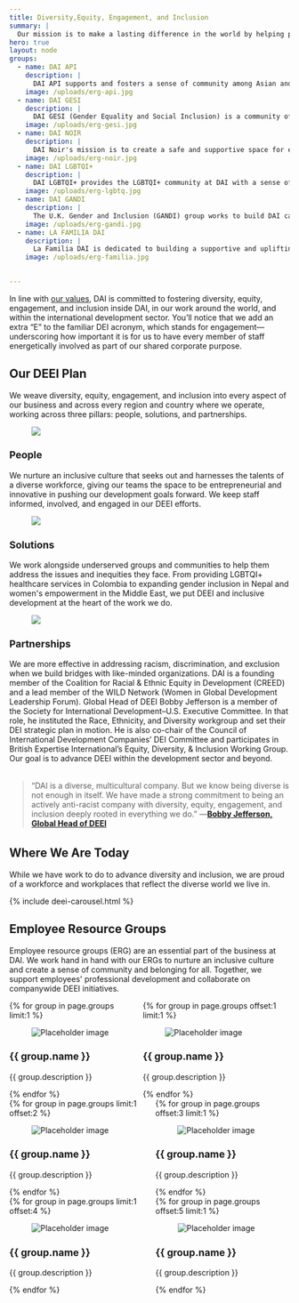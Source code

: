 ```yaml
---
title: Diversity,Equity, Engagement, and Inclusion
summary: |
  Our mission is to make a lasting difference in the world by helping people improve their lives. We rely on our diverse cultures, backgrounds, and points of view to advance our mission, and our success depends on fostering a workplace where everyone, everywhere feels valued and empowered. 
hero: true
layout: node
groups:
  - name: DAI API
    description: |
      DAI API supports and fosters a sense of community among Asian and Pacific Islander employees around the world. Its mission is to provide learning and mentorship opportunities for members to advance their professional growth and promote API educational, cultural, and social awareness.  
    image: /uploads/erg-api.jpg
  - name: DAI GESI
    description: |
      DAI GESI (Gender Equality and Social Inclusion) is a community of practice intended to build DAI’s capacity and awareness around gender equity and social inclusion and to develop and promote a nuanced, informed approach to GESI issues in DAI project activities and corporate practices. 
    image: /uploads/erg-gesi.jpg
  - name: DAI NOIR
    description: |
      DAI Noir's mission is to create a safe and supportive space for employees of African ancestry and their allies in DAI's corporate and project offices worldwide. The group partners with leaders to design and implement corporate policies and strategies that affect employees of African ancestry and to advocate for anti-racism, inclusion, and diversity across the company.
    image: /uploads/erg-noir.jpg
  - name: DAI LGBTQI+
    description: |
      DAI LGBTQI+ provides the LGBTQI+ community at DAI with a sense of belonging that fosters communication, support, and skill development. It promotes and supports corporate policies designed to address gender, issues of importance to sexually diverse communities, and the human rights of our staff, their families, and their loved ones. 
    image: /uploads/erg-lgbtq.jpg
  - name: DAI GANDI
    description: |
      The U.K. Gender and Inclusion (GANDI) group works to build DAI capacity and awareness around race, gender, and disability. They address the full spectrum of gender and social inclusion, focusing on the British context and related issues.
    image: /uploads/erg-gandi.jpg
  - name: LA FAMILIA DAI
    description: |
      La Familia DAI is dedicated to building a supportive and uplifting environment, networking, professional development, and advocacy for the Latino/a community. Its mission is to foster an inclusive, diverse, and anti-racist culture at DAI.
    image: /uploads/erg-familia.jpg

    
---
```

In line with [our values](/who-we-are/mission-and-values), DAI is committed to fostering diversity, equity, engagement, and inclusion inside DAI, in our work around the world, and within the international development sector. You’ll notice that we add an extra “E” to the familiar DEI acronym, which stands for engagement—underscoring how important it is for us to have every member of staff energetically involved as part of our shared corporate purpose.

<div class="deei-mosaic">

</div> 

## Our DEEI Plan

We weave diversity, equity, engagement, and inclusion into every aspect of our business and across every region and country where we operate, working across three pillars: people, solutions, and partnerships.

<div class="bulma">
  <article class="media">
    <figure class="media-left" style="align-self: center;">
      <p class="image  is-96x96" style="margin-bottom: 0;">
        <img class="mb-0" style="border: 0px; margin-bottom: 0px;" src="/uploads/deei-people.svg">
      </p>
    </figure>
    <div class="media-content">
      <div class="content pl-4" style="margin-bottom: 0;">
        <h3 style="font-size: 1.1rem;">People</h3>
        <p style="margin-bottom: 0;">
          We nurture an inclusive culture that seeks out and harnesses the talents of a diverse workforce, giving our teams the space to be entrepreneurial and innovative in pushing our development goals forward. We keep staff informed, involved, and engaged in our DEEI efforts.
        </p>
      </div>
      <nav class="level is-mobile">
        <div class="level-left">
          <a class="level-item">
            <span class="icon is-small"><i class="fas fa-reply"></i></span>
          </a>
          <a class="level-item">
            <span class="icon is-small"><i class="fas fa-retweet"></i></span>
          </a>
          <a class="level-item">
            <span class="icon is-small"><i class="fas fa-heart"></i></span>
          </a>
        </div>
      </nav>
    </div>
  </article>
  <article class="media">
    <figure class="media-left" style="align-self: center;">
      <p class="image  is-96x96" style="margin-bottom: 0;">
        <img class="mb-0" style="border: 0px; margin-bottom: 0px;" src="/uploads/deei-solution.svg">
      </p>
    </figure>
    <div class="media-content">
      <div class="content pl-4" style="margin-bottom: 0;">
        <h3 style="font-size: 1.1rem;">Solutions</h3>
        <p style="margin-bottom: 0;">
          We work alongside underserved groups and communities to help them address the issues and inequities they face. From providing LGBTQI+ healthcare services in Colombia to expanding gender inclusion in Nepal and women's empowerment in the Middle East, we put DEEI and inclusive development at the heart of the work we do.
        </p>
      </div>
      <nav class="level is-mobile">
        <div class="level-left">
          <a class="level-item">
            <span class="icon is-small"><i class="fas fa-reply"></i></span>
          </a>
          <a class="level-item">
            <span class="icon is-small"><i class="fas fa-retweet"></i></span>
          </a>
          <a class="level-item">
            <span class="icon is-small"><i class="fas fa-heart"></i></span>
          </a>
        </div>
      </nav>
    </div>
  </article>
  <article class="media">
    <figure class="media-left" style="align-self: center;">
      <p class="image  is-96x96" style="margin-bottom: 0;">
        <img class="mb-0" style="border: 0px; margin-bottom: 0px;" src="/uploads/deei-projects.svg">
      </p>
    </figure>
    <div class="media-content">
      <div class="content pl-4" style="margin-bottom: 0;">
        <h3 style="font-size: 1.1rem;">Partnerships</h3>
        <p style="margin-bottom: 0;">
          We are more effective in addressing racism, discrimination, and exclusion when we build bridges with like-minded organizations. DAI is a founding member of the Coalition for Racial & Ethnic Equity in Development (CREED) and a lead member of the WILD Network (Women in Global Development Leadership Forum). Global Head of DEEI Bobby Jefferson is a member of the Society for International Development–U.S. Executive Committee. In that role, he instituted the Race, Ethnicity, and Diversity workgroup and set their DEI strategic plan in motion. He is also co-chair of the Council of International Development Companies’ DEI Committee and participates in British Expertise International’s Equity, Diversity, & Inclusion Working Group. Our goal is to advance DEEI within the development sector and beyond.
        </p>
      </div>
    </div>
  </article>
</div>

<blockquote style="margin-top: 2rem; margin-bottom: 2rem;">“DAI is a diverse, multicultural company. But we know being diverse is not enough in itself. We have made a strong commitment to being an actively anti-racist company with diversity, equity, engagement, and inclusion deeply rooted in everything we do.” —<strong><a href="https://www.dai.com/who-we-are/our-team/bobby-jefferson">Bobby Jefferson, Global Head of DEEI</a></strong></blockquote>

<h2 style="margin-top: 2rem;">Where We Are Today</h2>
<p>While we have work to do to advance diversity and inclusion, we are proud of a workforce and workplaces that reflect the diverse world we live in.</p>

{% include deei-carousel.html %}


<h2>Employee Resource Groups</h2>
<p>Employee resource groups (ERG) are an essential part of the business at DAI. We work hand in hand with our ERGs to nurture an inclusive culture and create a sense of community and belonging for all. Together, we support employees' professional development and collaborate on companywide DEEI initiatives.</p>

<div class="bulma">
  <div class="container">
    <div class="columns">
      <div class="column">
        {% for group in page.groups limit:1 %}
        <div class="card is-fullheight">
          <div class="card-image">
            <figure class="image">
              <img src="{{ group.image }}" alt="Placeholder image">
            </figure>
          </div>
          <div class="card-content">
            <div class="content">
              <h3 style="font-size: 1.1rem;">{{ group.name }}</h3>
              <p>{{ group.description }}</p>
            </div>
          </div>
        </div>
        {% endfor %}
      </div>
      <div class="column">
        {% for group in page.groups offset:1 limit:1 %}
        <div class="card is-fullheight">
          <div class="card-image">
            <figure class="image">
              <img src="{{ group.image }}" alt="Placeholder image">
            </figure>
          </div>
          <div class="card-content">
            <div class="content">
              <h3 style="font-size: 1.1rem;">{{ group.name }}</h3>
              <p>{{ group.description }}</p>
            </div>
          </div>
        </div>
        {% endfor %}
      </div>
    </div>
    <div class="columns">
      <div class="column">
        {% for group in page.groups limit:1 offset:2 %}
        <div class="card is-fullheight">
          <div class="card-image">
            <figure class="image">
              <img src="{{ group.image }}" alt="Placeholder image">
            </figure>
          </div>
          <div class="card-content">
            <div class="content">
              <h3 style="font-size: 1.1rem;">{{ group.name }}</h3>
              <p>{{ group.description }}</p>
            </div>
          </div>
        </div>
        {% endfor %}
      </div>
      <div class="column">
        {% for group in page.groups offset:3 limit:1 %}
        <div class="card is-fullheight">
          <div class="card-image">
            <figure class="image">
              <img src="{{ group.image }}" alt="Placeholder image">
            </figure>
          </div>
          <div class="card-content">
            <div class="content">
              <h3 style="font-size: 1.1rem;">{{ group.name }}</h3>
              <p>{{ group.description }}</p>
            </div>
          </div>
        </div>
        {% endfor %}
      </div>
    </div>
    <div class="columns">
      <div class="column">
        {% for group in page.groups limit:1 offset:4 %}
        <div class="card is-fullheight">
          <div class="card-image">
            <figure class="image">
              <img src="{{ group.image }}" alt="Placeholder image">
            </figure>
          </div>
          <div class="card-content">
            <div class="content">
              <h3 style="font-size: 1.1rem;">{{ group.name }}</h3>
              <p>{{ group.description }}</p>
            </div>
          </div>
        </div>
        {% endfor %}
      </div>
      <div class="column">
        {% for group in page.groups offset:5 limit:1 %}
        <div class="card is-fullheight">
          <div class="card-image">
            <figure class="image">
              <img src="{{ group.image }}" alt="Placeholder image">
            </figure>
          </div>
          <div class="card-content">
            <div class="content">
              <h3 style="font-size: 1.1rem;">{{ group.name }}</h3>
              <p>{{ group.description }}</p>
            </div>
          </div>
        </div>
        {% endfor %}
      </div>
    </div>
  </div>
</div>